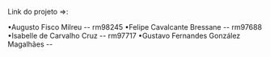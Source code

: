 Link do projeto =>:

•Augusto Fisco Milreu -- rm98245
•Felipe Cavalcante Bressane -- rm97688
•Isabelle de Carvalho Cruz -- rm97717
•Gustavo Fernandes González Magalhães -- 

